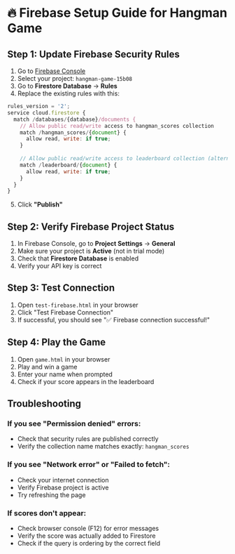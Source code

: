 # 🔥 Firebase Setup Guide for Hangman Game

## Step 1: Update Firebase Security Rules

1. Go to [Firebase Console](https://console.firebase.google.com/)
2. Select your project: `hangman-game-15b08`
3. Go to **Firestore Database** → **Rules**
4. Replace the existing rules with this:

```javascript
rules_version = '2';
service cloud.firestore {
  match /databases/{database}/documents {
    // Allow public read/write access to hangman_scores collection
    match /hangman_scores/{document} {
      allow read, write: if true;
    }
    
    // Allow public read/write access to leaderboard collection (alternative)
    match /leaderboard/{document} {
      allow read, write: if true;
    }
  }
}
```

5. Click **"Publish"**

## Step 2: Verify Firebase Project Status

1. In Firebase Console, go to **Project Settings** → **General**
2. Make sure your project is **Active** (not in trial mode)
3. Check that **Firestore Database** is enabled
4. Verify your API key is correct

## Step 3: Test Connection

1. Open `test-firebase.html` in your browser
2. Click "Test Firebase Connection"
3. If successful, you should see "✅ Firebase connection successful!"

## Step 4: Play the Game

1. Open `game.html` in your browser
2. Play and win a game
3. Enter your name when prompted
4. Check if your score appears in the leaderboard

## Troubleshooting

### If you see "Permission denied" errors:
- Check that security rules are published correctly
- Verify the collection name matches exactly: `hangman_scores`

### If you see "Network error" or "Failed to fetch":
- Check your internet connection
- Verify Firebase project is active
- Try refreshing the page

### If scores don't appear:
- Check browser console (F12) for error messages
- Verify the score was actually added to Firestore
- Check if the query is ordering by the correct field


